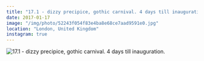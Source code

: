 ```yaml
---
title: "17.1 - dizzy precipice, gothic carnival. 4 days till inauguration."
date: 2017-01-17
image: "/img/photo/52243f054f83e4ba8e68ce7aad9591e0.jpg"
location: "London, United Kingdom"
instagram: true
---
```


![17.1 - dizzy precipice, gothic carnival. 4 days till inauguration.](/img/photo/52243f054f83e4ba8e68ce7aad9591e0.jpg)
